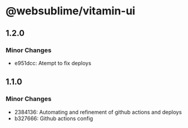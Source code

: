 # @websublime/vitamin-ui

## 1.2.0

### Minor Changes

- e951dcc: Atempt to fix deploys

## 1.1.0

### Minor Changes

- 2384136: Automating and refinement of github actions and deploys
- b327666: Github actions config
